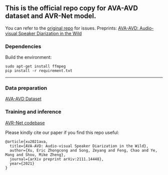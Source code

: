 ## This is the official repo copy for AVA-AVD dataset and AVR-Net model.
You can refer to the [original repo](https://github.com/zcxu-eric/AVA-AVD) for issues.
Preprints: [AVA-AVD: Audio-visual Speaker Diarization in the Wild](https://arxiv.org/abs/2111.14448)
### Dependencies

Build the environment:
```
sudo apt-get install ffmpeg
pip install -r requirement.txt
```

***
### Data preparation
[AVA-AVD Dataset](https://github.com/zcxu-eric/AVA-AVD/tree/main/dataset)

### Training and inference
[AVR-Net codebase](https://github.com/zcxu-eric/AVA-AVD/tree/main/model)

Please kindly cite our paper if you find this repo useful:
```
@article{xu2021ava,
  title={AVA-AVD: Audio-visual Speaker Diarization in the Wild},
  author={Xu, Eric Zhongcong and Song, Zeyang and Feng, Chao and Ye, Mang and Shou, Mike Zheng},
  journal={arXiv preprint arXiv:2111.14448},
  year={2021}
}
```
